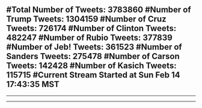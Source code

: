 #Total Number of Tweets: 3783860 
#Number of Trump Tweets: 1304159
#Number of Cruz Tweets: 726174
#Number of Clinton Tweets: 482247
#Number of Rubio Tweets: 377839
#Number of Jeb! Tweets: 361523
#Number of Sanders Tweets: 275478
#Number of Carson Tweets: 142428
#Number of Kasich Tweets: 115715
#Current Stream Started at Sun Feb 14 17:43:35 MST
---
---
---

